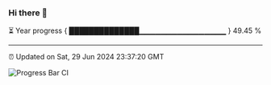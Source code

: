 ### Hi there 👋

⏳ Year progress { ██████████████▁▁▁▁▁▁▁▁▁▁▁▁▁▁▁▁ } 49.45 %

---

⏰ Updated on Sat, 29 Jun 2024 23:37:20 GMT

![Progress Bar CI](https://github.com/IshwaranRudhara/GIT-ACTION/workflows/Progress%20Bar%20CI/badge.svg)
